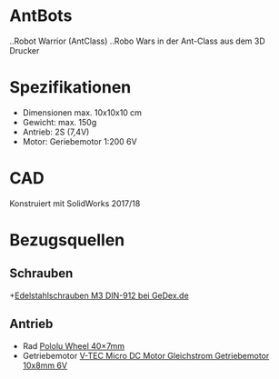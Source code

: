 # AntBots
..Robot Warrior (AntClass)
..Robo Wars in der Ant-Class aus dem 3D Drucker

# Spezifikationen
+ Dimensionen max. 10x10x10 cm
+ Gewicht: max. 150g
+ Antrieb: 2S (7,4V)
+ Motor: Geriebemotor 1:200 6V

# CAD
Konstruiert mit SolidWorks 2017/18

# Bezugsquellen
## Schrauben
+[Edelstahlschrauben M3 DIN-912 bei GeDex.de](https://gedex-shop.de/de/schrauben/ZYLINDERSCHRAUBEN/Zylinderkopf-DIN-3699/DIN-912-M3-Innensechskantschrauben-mit-Zylinderkopf-Edelstahl-rostfrei-A2-3700/)

## Antrieb
+ Rad [Pololu Wheel 40×7mm](https://eckstein-shop.de/Pololu-Wheel-407mm-Pair-Black)
+ Getriebemotor [V-TEC Micro DC Motor Gleichstrom Getriebemotor 10x8mm 6V](https://eckstein-shop.de/V-TEC-Micro-DC-Motor-Gleichstrom-Getriebemotor-10x8mm-10x12mm-12x13mm-3V-6V-17-560RPM)
